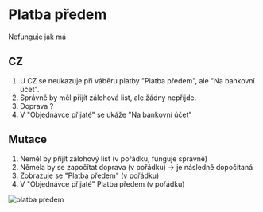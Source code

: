 # Platba předem

Nefunguje jak má

## CZ
1. U CZ se neukazuje při váběru platby "Platba předem", ale "Na bankovní účet". 
2. Správně by měl přijít zálohová list, ale žádny nepříjde.
3. Doprava ?
4. V "Objednávce přijaté" se ukáže "Na bankovní účet"

## Mutace
1. Neměl by přijít zálohový list (v pořádku, funguje správně)
2. Němela by se započítat doprava (v pořádku) -> je následně dopočítaná
3. Zobrazuje se "Platba předem" (v pořádku)
4. V "Objednávce přijaté" Platba předem (v pořádku)

![platba predem](https://user-images.githubusercontent.com/59166385/158177320-f02ea4c6-446e-4edd-972f-337a25fe201d.png)
